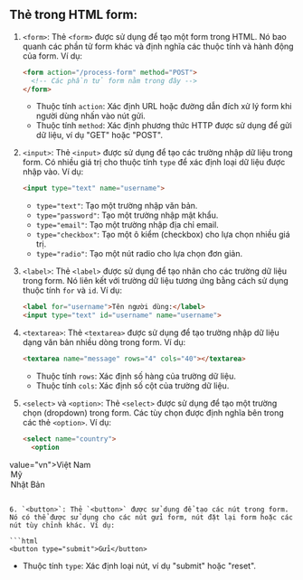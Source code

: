  ## Thẻ trong HTML form:

1. `<form>`: Thẻ `<form>` được sử dụng để tạo một form trong HTML. Nó bao quanh các phần tử form khác và định nghĩa các thuộc tính và hành động của form. Ví dụ:

   ```html
   <form action="/process-form" method="POST">
     <!-- Các phần tử form nằm trong đây -->
   </form>
   ```

   - Thuộc tính `action`: Xác định URL hoặc đường dẫn đích xử lý form khi người dùng nhấn vào nút gửi.
   - Thuộc tính `method`: Xác định phương thức HTTP được sử dụng để gửi dữ liệu, ví dụ "GET" hoặc "POST".

2. `<input>`: Thẻ `<input>` được sử dụng để tạo các trường nhập dữ liệu trong form. Có nhiều giá trị cho thuộc tính `type` để xác định loại dữ liệu được nhập vào. Ví dụ:

   ```html
   <input type="text" name="username">
   ```

   - `type="text"`: Tạo một trường nhập văn bản.
   - `type="password"`: Tạo một trường nhập mật khẩu.
   - `type="email"`: Tạo một trường nhập địa chỉ email.
   - `type="checkbox"`: Tạo một ô kiểm (checkbox) cho lựa chọn nhiều giá trị.
   - `type="radio"`: Tạo một nút radio cho lựa chọn đơn giản.

3. `<label>`: Thẻ `<label>` được sử dụng để tạo nhãn cho các trường dữ liệu trong form. Nó liên kết với trường dữ liệu tương ứng bằng cách sử dụng thuộc tính `for` và `id`. Ví dụ:

   ```html
   <label for="username">Tên người dùng:</label>
   <input type="text" id="username" name="username">
   ```

4. `<textarea>`: Thẻ `<textarea>` được sử dụng để tạo trường nhập dữ liệu dạng văn bản nhiều dòng trong form. Ví dụ:

   ```html
   <textarea name="message" rows="4" cols="40"></textarea>
   ```

   - Thuộc tính `rows`: Xác định số hàng của trường dữ liệu.
   - Thuộc tính `cols`: Xác định số cột của trường dữ liệu.

5. `<select>` và `<option>`: Thẻ `<select>` được sử dụng để tạo một trường chọn (dropdown) trong form. Các tùy chọn được định nghĩa bên trong các thẻ `<option>`. Ví dụ:

   ```html
   <select name="country">
     <option

 value="vn">Việt Nam</option>
     <option value="us">Mỹ</option>
     <option value="jp">Nhật Bản</option>
   </select>
   ```

6. `<button>`: Thẻ `<button>` được sử dụng để tạo các nút trong form. Nó có thể được sử dụng cho các nút gửi form, nút đặt lại form hoặc các nút tùy chỉnh khác. Ví dụ:

   ```html
   <button type="submit">Gửi</button>
   ```
   - Thuộc tính `type`: Xác định loại nút, ví dụ "submit" hoặc "reset".
